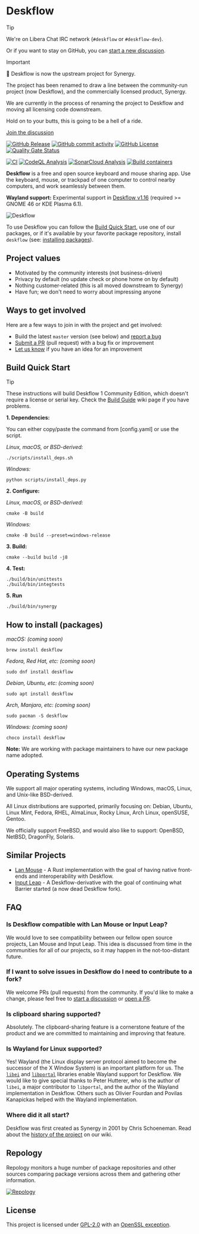 # Deskflow

> [!TIP]
> We're on Libera Chat IRC network (`#deskflow` or `#deskflow-dev`).
> 
> Or if you want to stay on GitHub, you can [start a new discussion](https://github.com/deskflow/deskflow/discussions).

> [!IMPORTANT]
> 🚀 Deskflow is now the upstream project for Synergy.
>
> The project has been renamed to draw a line between the community-run project (now Deskflow),
> and the commercially licensed product, Synergy.
>
> We are currently in the process of renaming the project to Deskflow and moving all licensing code 
> downstream.
> 
> Hold on to your butts, this is going to be a hell of a ride.
> 
> [Join the discussion](https://github.com/deskflow/deskflow/discussions/7517)

[![GitHub Release](https://img.shields.io/github/v/release/deskflow/deskflow?display_name=release&label=latest%20version)](https://github.com/deskflow/deskflow/releases)
[![GitHub commit activity](https://img.shields.io/github/commit-activity/m/deskflow/deskflow)](https://github.com/deskflow/deskflow/commits/master/)
[![GitHub License](https://img.shields.io/github/license/deskflow/deskflow)](LICENSE)
[![Quality Gate Status](https://sonarcloud.io/api/project_badges/measure?project=symless_synergy-core&metric=alert_status)](https://sonarcloud.io/summary/new_code?id=symless_synergy-core)

[![CI](https://github.com/deskflow/deskflow/actions/workflows/ci.yml/badge.svg)](https://github.com/deskflow/deskflow/actions/workflows/ci.yml)
[![CodeQL Analysis](https://github.com/deskflow/deskflow/actions/workflows/codeql-analysis.yml/badge.svg)](https://github.com/deskflow/deskflow/actions/workflows/codeql-analysis.yml)
[![SonarCloud Analysis](https://github.com/deskflow/deskflow/actions/workflows/sonarcloud-analysis.yml/badge.svg)](https://github.com/deskflow/deskflow/actions/workflows/sonarcloud-analysis.yml)
[![Build containers](https://github.com/deskflow/deskflow/actions/workflows/build-containers.yml/badge.svg)](https://github.com/deskflow/deskflow/actions/workflows/build-containers.yml)

**Deskflow** is a free and open source keyboard and mouse sharing app.
Use the keyboard, mouse, or trackpad of one computer to control nearby computers,
and work seamlessly between them.

**Wayland support:** Experimental support in 
[Deskflow v1.16](https://github.com/deskflow/deskflow/releases/tag/1.16.0-beta%2Br2)
(required >= GNOME 46 or KDE Plasma 6.1).

![Deskflow](https://github.com/user-attachments/assets/faf5bd69-336c-4bd0-ace3-e911f199d961)

To use Deskflow you can follow the [Build Quick Start](#build-quick-start),
use one of our packages, or if it's available by your favorite package repository,
install `deskflow` (see: [installing packages](#how-to-install-packages)).

## Project values

- Motivated by the community interests (not business-driven)
- Privacy by default (no update check or phone home on by default)
- Nothing customer-related (this is all moved downstream to Synergy)
- Have fun; we don't need to worry about impressing anyone

## Ways to get involved

Here are a few ways to join in with the project and get involved:
* Build the latest `master` version (see below) and [report a bug](https://github.com/deskflow/deskflow/issues)
* [Submit a PR](https://github.com/deskflow/deskflow/wiki/Contributing) (pull request) with a bug fix or improvement
* [Let us know](https://github.com/deskflow/deskflow/issues) if you have an idea for an improvement

## Build Quick Start

> [!TIP]
> These instructions will build Deskflow 1 Community Edition, which doesn't require a license
> or serial key. Check the [Build Guide](https://github.com/deskflow/deskflow/wiki/Build-Guide)
> wiki page if you have problems.

**1. Dependencies:**

You can either copy/paste the command from [config.yaml] or use the script.

*Linux, macOS, or BSD-derived:*
```
./scripts/install_deps.sh
```

*Windows:*
```
python scripts/install_deps.py
```

**2. Configure:**

*Linux, macOS, or BSD-derived:*
```
cmake -B build
```

*Windows:*
```
cmake -B build --preset=windows-release
```

**3. Build:**
```
cmake --build build -j8
```

**4. Test:**
```
./build/bin/unittests
./build/bin/integtests
```

**5. Run**
```
./build/bin/synergy
```

## How to install (packages)

*macOS:*
*(coming soon)*
```
brew install deskflow
```

*Fedora, Red Hat, etc:*
*(coming soon)*
```
sudo dnf install deskflow
```

*Debian, Ubuntu, etc:*
*(coming soon)*
```
sudo apt install deskflow
```

*Arch, Manjaro, etc:*
*(coming soon)*
```
sudo pacman -S deskflow
```

*Windows:*
*(coming soon)*
```
choco install deskflow
```

**Note:** We are working with package maintainers to have our new package name adopted.

## Operating Systems

We support all major operating systems, including Windows, macOS, Linux, and Unix-like BSD-derived.

All Linux distributions are supported, primarily focusing on: 
Debian, Ubuntu, Linux Mint, Fedora, RHEL, AlmaLinux, Rocky Linux, Arch Linux, openSUSE, Gentoo.

We officially support FreeBSD, and would also like to support: OpenBSD, NetBSD, DragonFly, Solaris.

## Similar Projects

* [Lan Mouse](https://github.com/feschber/lan-mouse) - A Rust implementation with the goal of
  having native front-ends and interoperability with Deskflow.
* [Input Leap](https://github.com/input-leap/input-leap) - A Deskflow-derivative with the goal
  of continuing what Barrier started (a now dead Deskflow fork).

## FAQ

### Is Deskflow compatible with Lan Mouse or Input Leap?

We would love to see compatibility between our fellow open source projects, Lan Mouse and 
Input Leap. This idea is discussed from time in the communities for all of our projects,
so it may happen in the not-too-distant future.

### If I want to solve issues in Deskflow do I need to contribute to a fork?

We welcome PRs (pull requests) from the community. If you'd like to make a change, please feel
free to [start a discussion](https://github.com/deskflow/deskflow/discussions) or 
[open a PR](https://github.com/deskflow/deskflow/wiki/Contributing).

### Is clipboard sharing supported?

Absolutely. The clipboard-sharing feature is a cornerstone feature of the product and we are 
committed to maintaining and improving that feature.

### Is Wayland for Linux supported?

Yes! Wayland (the Linux display server protocol aimed to become the successor of the X Window 
System) is an important platform for us.
The [`libei`](https://gitlab.freedesktop.org/libinput/libei) and 
[`libportal`](https://github.com/flatpak/libportal) libraries enable 
Wayland support for Deskflow. We would like to give special thanks to Peter Hutterer,
who is the author of `libei`, a major contributor to `libportal`, and the author of the Wayland
implementation in Deskflow. Others such as Olivier Fourdan and Povilas Kanapickas helped with the
Wayland implementation.

### Where did it all start?

Deskflow was first created as Synergy in 2001 by Chris Schoeneman.
Read about the [history of the project](https://github.com/deskflow/deskflow/wiki/History) on our
wiki.

## Repology

Repology monitors a huge number of package repositories and other sources comparing package
versions across them and gathering other information.

[![Repology](https://repology.org/badge/vertical-allrepos/deskflow.svg?exclude_unsupported=1)](https://repology.org/project/deskflow/versions)

## License

This project is licensed under [GPL-2.0](LICENSE) with an [OpenSSL exception](LICENSE_EXCEPTION).
